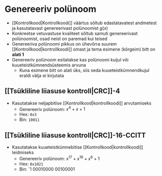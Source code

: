 # Genereeriv polünoom
- [[Kontrollkood|Kontrollkoodi]]  väärtus sõltub edastatavatest andmetest ja kasutatavast genereerivast polünoomist $g(x)$
- Konkreetse vetuvastuse kvaliteet sõltub samuti genereerivast polünoomist, osad neist on paremad kui teised
- Genereeriva polünoomi pikkus on ühevõrra suurem [[Kontrollkood|kontrollkoodi]] omast ja tema esimene (kõrgeim) bitt on **alati 1**
- Genereeriv polünoom esitatakse kas polünoomi kuijul või kuueteistkümnendsüsteemis arvuna
	- Kuna esimene bitt on alati üks, siis seda kuueteistkümnendkujul eraldi välja ei kirjutata

## [[Tsükliline liiasuse kontroll|CRC]]-4
- Kasutatakse neljapbitise [[Kontrollkood|kontrollkoodi]] arvutamiseks 
	- Genereeriv polünoom: $x^4 + x + 1$
	- Hex: `0x3`
	- Bin: `10011`

## [[Tsükliline liiasuse kontroll|CRC]]-16-CCITT
- Kasutatakse kuueteistkümnebitise [[Kontrollkood|kontrollkoodi]]  leidmiseks
	- Genereeriv polünoom: $x^{17} + x^{16} + x^6 + 1$
	- Hex: `0x1021`
	- Bin: `1 00010000 00100001
